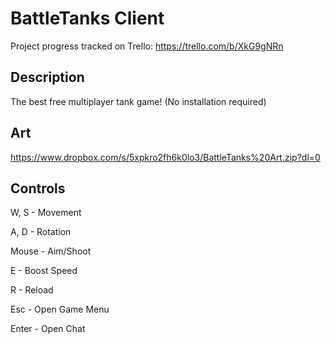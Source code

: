 # BattleTanks Client

Project progress tracked on Trello: https://trello.com/b/XkG9gNRn

## Description

The best free multiplayer tank game! (No installation required)

## Art 

https://www.dropbox.com/s/5xpkro2fh6k0lo3/BattleTanks%20Art.zip?dl=0

## Controls
W, S - Movement

A, D - Rotation

Mouse - Aim/Shoot

E - Boost Speed

R - Reload

Esc - Open Game Menu

Enter - Open Chat
